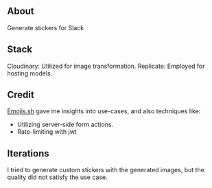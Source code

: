 ## About

Generate stickers for Slack

## Stack

Cloudinary: Utilized for image transformation.
Replicate: Employed for hosting models.

## Credit

[Emojis.sh](https://emojis.sh/) gave me insights into use-cases, and also techniques like:

- Utilizing server-side form actions.
- Rate-limiting with jwt

## Iterations

I tried to generate custom stickers with the generated images, but the quality did not satisfy the use case.
